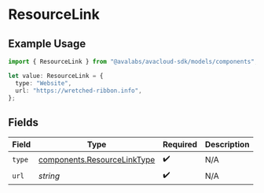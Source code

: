 # ResourceLink

## Example Usage

```typescript
import { ResourceLink } from "@avalabs/avacloud-sdk/models/components";

let value: ResourceLink = {
  type: "Website",
  url: "https://wretched-ribbon.info",
};
```

## Fields

| Field                                                                      | Type                                                                       | Required                                                                   | Description                                                                |
| -------------------------------------------------------------------------- | -------------------------------------------------------------------------- | -------------------------------------------------------------------------- | -------------------------------------------------------------------------- |
| `type`                                                                     | [components.ResourceLinkType](../../models/components/resourcelinktype.md) | :heavy_check_mark:                                                         | N/A                                                                        |
| `url`                                                                      | *string*                                                                   | :heavy_check_mark:                                                         | N/A                                                                        |